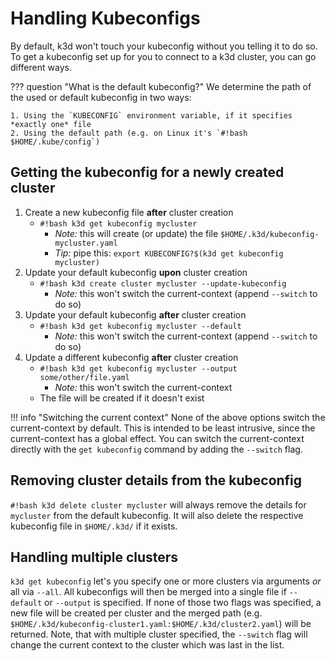# Handling Kubeconfigs

By default, k3d won't touch your kubeconfig without you telling it to do so.
To get a kubeconfig set up for you to connect to a k3d cluster, you can go different ways.

??? question "What is the default kubeconfig?"
    We determine the path of the used or default kubeconfig in two ways:

    1. Using the `KUBECONFIG` environment variable, if it specifies *exactly one* file
    2. Using the default path (e.g. on Linux it's `#!bash $HOME/.kube/config`)

## Getting the kubeconfig for a newly created cluster

1. Create a new kubeconfig file **after** cluster creation
    - `#!bash k3d get kubeconfig mycluster`
      - *Note:* this will create (or update) the file `$HOME/.k3d/kubeconfig-mycluster.yaml`
      - *Tip:* pipe this: `export KUBECONFIG?$(k3d get kubeconfig mycluster)`
2. Update your default kubeconfig **upon** cluster creation
    - `#!bash k3d create cluster mycluster --update-kubeconfig`
        - *Note:* this won't switch the current-context (append `--switch` to do so)
3. Update your default kubeconfig **after** cluster creation
    - `#!bash k3d get kubeconfig mycluster --default`
        - *Note:* this won't switch the current-context (append `--switch` to do so)
4. Update a different kubeconfig **after** cluster creation
    - `#!bash k3d get kubeconfig mycluster --output some/other/file.yaml`
        - *Note:* this won't switch the current-context
    - The file will be created if it doesn't exist

!!! info "Switching the current context"
    None of the above options switch the current-context by default.
    This is intended to be least intrusive, since the current-context has a global effect.
    You can switch the current-context directly with the `get kubeconfig` command by adding the `--switch` flag.

## Removing cluster details from the kubeconfig

`#!bash k3d delete cluster mycluster` will always remove the details for `mycluster` from the default kubeconfig.
It will also delete the respective kubeconfig file in `$HOME/.k3d/` if it exists.

## Handling multiple clusters

`k3d get kubeconfig` let's you specify one or more clusters via arguments _or_ all via `--all`.
All kubeconfigs will then be merged into a single file if `--default` or `--output` is specified.
If none of those two flags was specified, a new file will be created per cluster and the merged path (e.g. `$HOME/.k3d/kubeconfig-cluster1.yaml:$HOME/.k3d/cluster2.yaml`) will be returned.
Note, that with multiple cluster specified, the `--switch` flag will change the current context to the cluster which was last in the list.

